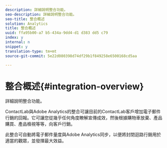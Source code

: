 ```yaml
---
description: 詳細說明整合功能。
seo-description: 詳細說明整合功能。
seo-title: 整合概述
solution: Analytics
title: 整合概述
uuid: ffa95b00-a7 b5-434a-9dd4-d1 d383 dd5 c79
index: y
internal: n
snippet: y
translation-type: tm+mt
source-git-commit: 5e22d080398d74df29b1f849258e6500168cd5aa

---
```



# 整合概述{#integration-overview}

詳細說明整合功能。

ContactLab與Adobe Analytics的整合可讓目前的ContactLab客戶增加電子郵件行銷的回報。它可讓您從幾乎任何角度瞭解宣傳成效，然後根據購物車放棄、產品購買、產品檢視等等，向客戶行銷。

此整合可自動將電子郵件量度與Adobe Analytics同步，以便將封閉迴路行銷用於適當的觀眾，並發揮最大效益。
